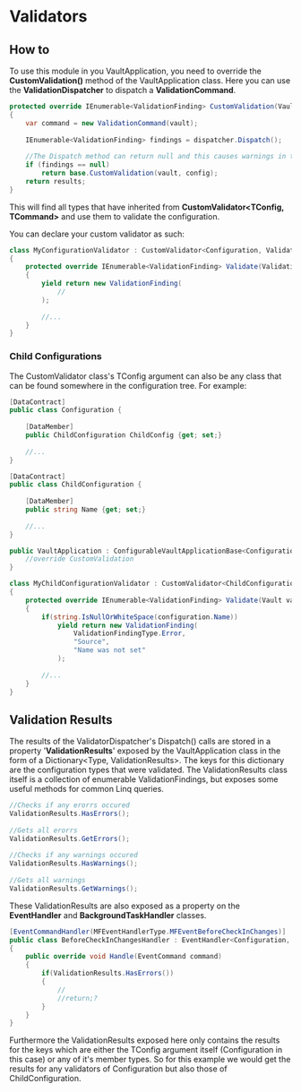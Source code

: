 # Validators

## How to

To use this module in you VaultApplication, you need to override the **CustomValidation()** method of the VaultApplication class. Here you can use the **ValidationDispatcher** to dispatch a **ValidationCommand**.

```c#
protected override IEnumerable<ValidationFinding> CustomValidation(Vault vault, Configuration config)
{
    var command = new ValidationCommand(vault);
    
    IEnumerable<ValidationFinding> findings = dispatcher.Dispatch();
    
    //The Dispatch method can return null and this causes warnings in the admin tools.
    if (findings == null)
    	return base.CustomValidation(vault, config);
	return results;
}
```

This will find all types that have inherited from **CustomValidator\<TConfig, TCommand>** and use them to validate the configuration.

You can declare your custom validator as such:

```c#
class MyConfigurationValidator : CustomValidator<Configuration, ValidationCommand>
{
	protected override IEnumerable<ValidationFinding> Validate(ValidationCommand command)
    {
        yield return new ValidationFinding(
        	//
        );
        
        //...
    }
}
```

### Child Configurations

The CustomValidator class's TConfig argument can also be any class that can be found somewhere in the configuration tree. For example:

```c#
[DataContract]
public class Configuration {
    
    [DataMember]
    public ChildConfiguration ChildConfig {get; set;}
    
    //...
}

[DataContract]
public class ChildConfiguration {
    
    [DataMember]
    public string Name {get; set;}
    
    //...
}

public VaultApplication : ConfigurableVaultApplicationBase<Configuration>{
    //override CustomValidation
}

class MyChildConfigurationValidator : CustomValidator<ChildConfiguration>
{
	protected override IEnumerable<ValidationFinding> Validate(Vault vault, ChildConfiguration configuration)
    {
        if(string.IsNullOrWhiteSpace(configuration.Name))
        	yield return new ValidationFinding(
        		ValidationFindingType.Error,
            	"Source",
            	"Name was not set"
        	);
        
        //...
    }
}
```



## Validation Results

The results of the ValidatorDispatcher's Dispatch() calls are stored in a property '**ValidationResults**' exposed by the VaultApplication class in the form of a Dictionary\<Type, ValidationResults>. The keys for this dictionary are the configuration types that were validated. The ValidationResults class itself is a collection of enumerable ValidationFindings, but exposes some useful methods for common Linq queries. 

```c#
//Checks if any erorrs occured
ValidationResults.HasErrors();
    
//Gets all erorrs
ValidationResults.GetErrors();
    
//Checks if any warnings occured
ValidationResults.HasWarnings();
    
//Gets all warnings
ValidationResults.GetWarnings();
```

These ValidationResults are also exposed as a property on the **EventHandler** and **BackgroundTaskHandler** classes. 

```c#
[EventCommandHandler(MFEventHandlerType.MFEventBeforeCheckInChanges)]
public class BeforeCheckInChangesHandler : EventHandler<Configuration, EventCommand>
{
    public override void Handle(EventCommand command)
    {
        if(ValidationResults.HasErrors())
        {
            //
            //return;?
        }
    }
}
```

Furthermore the ValidationResults exposed here only contains the results for the keys which are either the TConfig argument itself (Configuration in this case) or any of it's member types. So for this example we would get the results for any validators of Configuration but also those of ChildConfiguration.